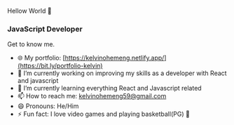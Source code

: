 Hellow World 👋

### JavaScript Developer

Get to know me.

- 🌐 My portfolio: [https://kelvinohemeng.netlify.app/](https://bit.ly/portfolio-kelvin)
- 🔭 I’m currently working on improving my skills as a developer with React and javascript
- 🌱 I’m currently learning everything React and Javascript related
- 📫 How to reach me: kelvinohemeng59@gmail.com
- 😄 Pronouns: He/Him
- ⚡ Fun fact: I love video games and playing basketball(PG) 🏀


